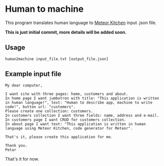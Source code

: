 Human to machine
================

This program translates human language to <a href="http://www.meteorkitchen.com">Meteor Kitchen</a> input .json file.

**This is just initial commit, more details will be added soon.**

Usage
-----

```
human2machine input_file.txt [output_file.json]
```

Example input file
------------------

```
My dear computer,

I want site with three pages: home, customers and about.
In home page I want jumbotron with title: "This application is written in human language!", text: "Human to describe app, machine to write code!", button url: "customers".
Please create one collection: customers.
In customers collection I want three fields: name, address and e-mail.
In customers page I want CRUD for customers collection.
In about page I want text: "This application is written in human language using Meteor Kitchen, code generator for Meteor".

That's it, please create this application for me.

Thank you.
Petar
```

That's it for now.
